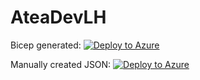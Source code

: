# AteaDevLH
Bicep generated: [![Deploy to Azure](https://aka.ms/deploytoazurebutton)](https://portal.azure.com/#create/Microsoft.Template/uri/https%3A%2F%2Fstatealighthoused.blob.core.windows.net%2Fbaas%2Fmain.json)

Manually created JSON: [![Deploy to Azure](https://aka.ms/deploytoazurebutton)](https://portal.azure.com/#create/Microsoft.Template/uri/https%3A%2F%2Fstatealighthoused.blob.core.windows.net%2Fbaas%2Fbaas.json)
